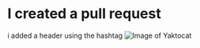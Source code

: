# I created a pull request 

i added a header using the hashtag 
![Image of Yaktocat](https://octodex.github.com/images/yaktocat.png)
